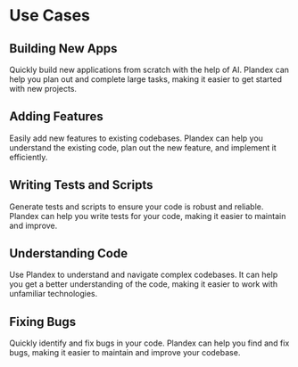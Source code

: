 # Use Cases

## Building New Apps

Quickly build new applications from scratch with the help of AI. Plandex can help you plan out and complete large tasks, making it easier to get started with new projects.

## Adding Features

Easily add new features to existing codebases. Plandex can help you understand the existing code, plan out the new feature, and implement it efficiently.

## Writing Tests and Scripts

Generate tests and scripts to ensure your code is robust and reliable. Plandex can help you write tests for your code, making it easier to maintain and improve.

## Understanding Code

Use Plandex to understand and navigate complex codebases. It can help you get a better understanding of the code, making it easier to work with unfamiliar technologies.

## Fixing Bugs

Quickly identify and fix bugs in your code. Plandex can help you find and fix bugs, making it easier to maintain and improve your codebase.
